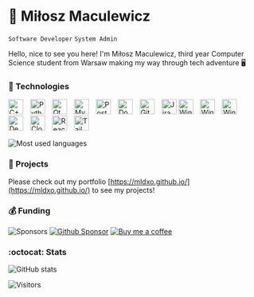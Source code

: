 # 🚀 Miłosz Maculewicz 

`Software Developer` `System Admin`

Hello, nice to see you here! I'm Miłosz Maculewicz, third year Computer Science student from Warsaw making my way through tech adventure 🖥️

### 🧰 Technologies

<p align="left">
    <img width="30px" alt="C++" style="padding-right:10px;" src="https://skillicons.dev/icons?i=cpp" />
    <img width="30px" alt="Python" style="padding-right:10px;" src="https://skillicons.dev/icons?i=python" />
    <img width="30px" alt="Qt" style="padding-right:10px;" src="https://skillicons.dev/icons?i=qt" />
    <img width="30px" alt="MySQL" style="padding-right:10px;" src="https://skillicons.dev/icons?i=mysql" />
    <img width="30px" alt="PostgreSQL" style="padding-right:10px;" src="https://skillicons.dev/icons?i=postgres" />
    <img width="30px" alt="Docker" style="padding-right:10px;" src="https://skillicons.dev/icons?i=docker" />
    <img width="30px" alt="Git" style="padding-right:10px;" src="https://skillicons.dev/icons?i=git" />
    <img width="30px" alt="Jira" src="https://static-00.iconduck.com/assets.00/jira-icon-512x512-kkop6eik.png" />
    <img width="30px" alt="Windows" style="padding-right:10px;" src="https://skillicons.dev/icons?i=visualstudio" />
    <img width="30px" alt="Windows" style="padding-right:10px;" src="https://skillicons.dev/icons?i=vscode" />
    <img width="30px" alt="Windows" style="padding-right:10px;" src="https://skillicons.dev/icons?i=windows" />
    <img width="30px" alt="Debian" style="padding-right:10px;" src="https://skillicons.dev/icons?i=debian" />
    <img width="30px" alt="Cloudflare" style="padding-right:10px;" src="https://skillicons.dev/icons?i=cloudflare" />
    <img width="30px" alt="React" style="padding-right:10px;" src="https://skillicons.dev/icons?i=react" />
    <img width="30px" alt="TailwindCSS" style="padding-right:10px;" src="https://skillicons.dev/icons?i=tailwind" />
</p>

![Most used languages](https://github-readme-stats.vercel.app/api/top-langs/?username=mldxo&theme=transparent&hide_border=false&include_all_commits=false&count_private=false&layout=compact)

### 📁 Projects

Please check out my portfolio [https://mldxo.github.io/](https://mldxo.github.io/) to see my projects!

### 💰 Funding

![Sponsors](https://img.shields.io/github/sponsors/mldxo)
[![Github Sponsor](https://img.shields.io/static/v1?label=Sponsor&message=%E2%9D%A4&logo=GitHub&color=%23fe8e86)](https://github.com/sponsors/mldxo)
[![Buy me a coffee](https://img.shields.io/static/v1?label=Sponsor&message=%E2%9D%A4&logo=buymeacoffee)](https://www.buymeacoffee.com/mldxo)

### :octocat: Stats

![GitHub stats](https://github-readme-stats.vercel.app/api?username=mldxo&show_icons=true&theme=transparent)

![Visitors](https://visitor-badge.laobi.icu/badge?page_id=mldxo.visitor-badge)
